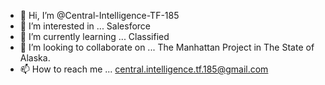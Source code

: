 - 👋 Hi, I’m @Central-Intelligence-TF-185
- 👀 I’m interested in ... Salesforce
- 🌱 I’m currently learning ... Classified
- 💞️ I’m looking to collaborate on ... The Manhattan Project in The State of Alaska.
- 📫 How to reach me ... central.intelligence.tf.185@gmail.com

<!---
Central-Intelligence-TF-185/Central-Intelligence-TF-185 is a ✨ special ✨ repository because its `README.md` (this file) appears on your GitHub profile.
You can click the Preview link to take a look at your changes.
--->
